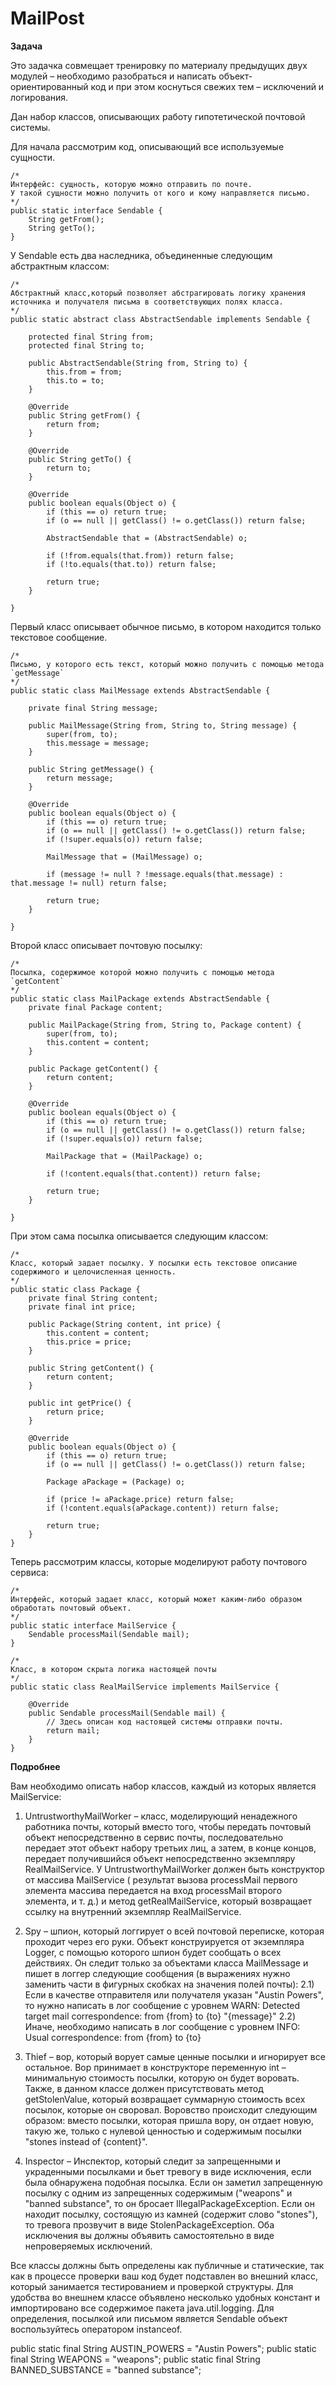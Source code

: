 # MailPost

**Задача**

Это задачка совмещает тренировку по материалу предыдущих двух модулей – необходимо разобраться и написать объект-ориентированный код и при этом коснуться свежих тем – исключений и логирования.

Дан набор классов, описывающих работу гипотетической почтовой системы.

Для начала рассмотрим код, описывающий все используемые сущности.

```
/*
Интерфейс: сущность, которую можно отправить по почте.
У такой сущности можно получить от кого и кому направляется письмо.
*/
public static interface Sendable {
    String getFrom();
    String getTo();
}
```

У Sendable есть два наследника, объединенные следующим абстрактным классом:

```
/*
Абстрактный класс,который позволяет абстрагировать логику хранения
источника и получателя письма в соответствующих полях класса.
*/
public static abstract class AbstractSendable implements Sendable {

    protected final String from;
    protected final String to;

    public AbstractSendable(String from, String to) {
        this.from = from;
        this.to = to;
    }

    @Override
    public String getFrom() {
        return from;
    }

    @Override
    public String getTo() {
        return to;
    }

    @Override
    public boolean equals(Object o) {
        if (this == o) return true;
        if (o == null || getClass() != o.getClass()) return false;

        AbstractSendable that = (AbstractSendable) o;

        if (!from.equals(that.from)) return false;
        if (!to.equals(that.to)) return false;

        return true;
    }

}
```

Первый класс описывает обычное письмо, в котором находится только текстовое сообщение.

```
/*
Письмо, у которого есть текст, который можно получить с помощью метода `getMessage`
*/
public static class MailMessage extends AbstractSendable {

    private final String message;

    public MailMessage(String from, String to, String message) {
        super(from, to);
        this.message = message;
    }

    public String getMessage() {
        return message;
    }

    @Override
    public boolean equals(Object o) {
        if (this == o) return true;
        if (o == null || getClass() != o.getClass()) return false;
        if (!super.equals(o)) return false;

        MailMessage that = (MailMessage) o;

        if (message != null ? !message.equals(that.message) : that.message != null) return false;

        return true;
    }

}
```

Второй класс описывает почтовую посылку:

```
/*
Посылка, содержимое которой можно получить с помощью метода `getContent`
*/
public static class MailPackage extends AbstractSendable {
    private final Package content;

    public MailPackage(String from, String to, Package content) {
        super(from, to);
        this.content = content;
    }

    public Package getContent() {
        return content;
    }

    @Override
    public boolean equals(Object o) {
        if (this == o) return true;
        if (o == null || getClass() != o.getClass()) return false;
        if (!super.equals(o)) return false;

        MailPackage that = (MailPackage) o;

        if (!content.equals(that.content)) return false;

        return true;
    }

}
```

При этом сама посылка описывается следующим классом:

```
/*
Класс, который задает посылку. У посылки есть текстовое описание содержимого и целочисленная ценность.
*/
public static class Package {
    private final String content;
    private final int price;

    public Package(String content, int price) {
        this.content = content;
        this.price = price;
    }

    public String getContent() {
        return content;
    }

    public int getPrice() {
        return price;
    }

    @Override
    public boolean equals(Object o) {
        if (this == o) return true;
        if (o == null || getClass() != o.getClass()) return false;

        Package aPackage = (Package) o;

        if (price != aPackage.price) return false;
        if (!content.equals(aPackage.content)) return false;

        return true;
    }
}
```

Теперь рассмотрим классы, которые моделируют работу почтового сервиса:

```
/*
Интерфейс, который задает класс, который может каким-либо образом обработать почтовый объект.
*/
public static interface MailService {
    Sendable processMail(Sendable mail);
}

/*
Класс, в котором скрыта логика настоящей почты
*/
public static class RealMailService implements MailService {

    @Override
    public Sendable processMail(Sendable mail) {
        // Здесь описан код настоящей системы отправки почты.
        return mail;
    }
}

```

**Подробнее**

Вам необходимо описать набор классов, каждый из которых является MailService:

1) UntrustworthyMailWorker – класс, моделирующий ненадежного работника почты, который вместо того, чтобы передать почтовый объект непосредственно в сервис почты, последовательно передает этот объект набору третьих лиц, а затем, в конце концов, передает получившийся объект непосредственно экземпляру RealMailService. У UntrustworthyMailWorker должен быть конструктор от массива MailService ( результат вызова processMail первого элемента массива передается на вход processMail второго элемента, и т. д.) и метод getRealMailService, который возвращает ссылку на внутренний экземпляр RealMailService.

2) Spy – шпион, который логгирует о всей почтовой переписке, которая проходит через его руки. Объект конструируется от экземпляра Logger, с помощью которого шпион будет сообщать о всех действиях. Он следит только за объектами класса MailMessage и пишет в логгер следующие сообщения (в выражениях нужно заменить части в фигурных скобках на значения полей почты):
2.1) Если в качестве отправителя или получателя указан "Austin Powers", то нужно написать в лог сообщение с уровнем WARN: Detected target mail correspondence: from {from} to {to} "{message}"
2.2) Иначе, необходимо написать в лог сообщение с уровнем INFO: Usual correspondence: from {from} to {to}

3) Thief – вор, который ворует самые ценные посылки и игнорирует все остальное. Вор принимает в конструкторе переменную int – минимальную стоимость посылки, которую он будет воровать. Также, в данном классе должен присутствовать метод getStolenValue, который возвращает суммарную стоимость всех посылок, которые он своровал. Воровство происходит следующим образом: вместо посылки, которая пришла вору, он отдает новую, такую же, только с нулевой ценностью и содержимым посылки "stones instead of {content}".

4) Inspector – Инспектор, который следит за запрещенными и украденными посылками и бьет тревогу в виде исключения, если была обнаружена подобная посылка. Если он заметил запрещенную посылку с одним из запрещенных содержимым ("weapons" и "banned substance", то он бросает IllegalPackageException. Если он находит посылку, состоящую из камней (содержит слово "stones"), то тревога прозвучит в виде StolenPackageException. Оба исключения вы должны объявить самостоятельно в виде непроверяемых исключений.

Все классы должны быть определены как публичные и статические, так как в процессе проверки ваш код будет подставлен во внешний класс, который занимается тестированием и проверкой структуры. Для удобства во внешнем классе объявлено несколько удобных констант и импортировано все содержимое пакета java.util.logging. Для определения, посылкой или письмом является Sendable объект воспользуйтесь оператором instanceof.

public static final String AUSTIN_POWERS = "Austin Powers";
public static final String WEAPONS = "weapons";
public static final String BANNED_SUBSTANCE = "banned substance";
